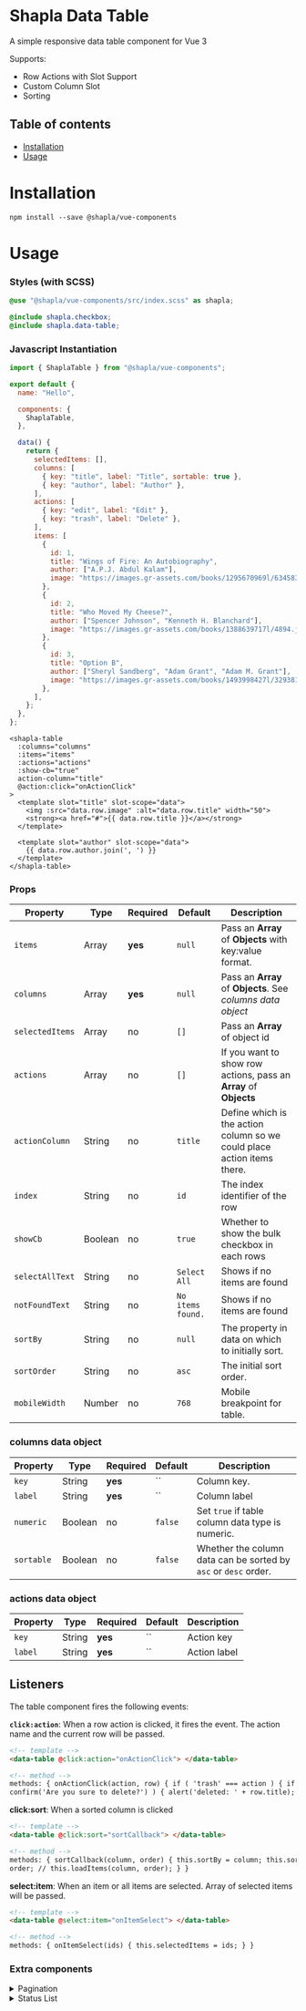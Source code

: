 # Shapla Data Table

A simple responsive data table component for Vue 3

Supports:

- Row Actions with Slot Support
- Custom Column Slot
- Sorting

## Table of contents

- [Installation](#installation)
- [Usage](#usage)

# Installation

```
npm install --save @shapla/vue-components
```

# Usage

### Styles (with SCSS)

```scss
@use "@shapla/vue-components/src/index.scss" as shapla;

@include shapla.checkbox;
@include shapla.data-table;
```

### Javascript Instantiation

```js
import { ShaplaTable } from "@shapla/vue-components";

export default {
  name: "Hello",

  components: {
    ShaplaTable,
  },

  data() {
    return {
      selectedItems: [],
      columns: [
        { key: "title", label: "Title", sortable: true },
        { key: "author", label: "Author" },
      ],
      actions: [
        { key: "edit", label: "Edit" },
        { key: "trash", label: "Delete" },
      ],
      items: [
        {
          id: 1,
          title: "Wings of Fire: An Autobiography",
          author: ["A.P.J. Abdul Kalam"],
          image: "https://images.gr-assets.com/books/1295670969l/634583.jpg",
        },
        {
          id: 2,
          title: "Who Moved My Cheese?",
          author: ["Spencer Johnson", "Kenneth H. Blanchard"],
          image: "https://images.gr-assets.com/books/1388639717l/4894.jpg",
        },
        {
          id: 3,
          title: "Option B",
          author: ["Sheryl Sandberg", "Adam Grant", "Adam M. Grant"],
          image: "https://images.gr-assets.com/books/1493998427l/32938155.jpg",
        },
      ],
    };
  },
};
```

```vue
<shapla-table
  :columns="columns"
  :items="items"
  :actions="actions"
  :show-cb="true"
  action-column="title"
  @action:click="onActionClick"
>
  <template slot="title" slot-scope="data">
    <img :src="data.row.image" :alt="data.row.title" width="50">
    <strong><a href="#">{{ data.row.title }}</a></strong>
  </template>

  <template slot="author" slot-scope="data">
    {{ data.row.author.join(', ') }}
  </template>
</shapla-table>
```

### Props

| Property        | Type    | Required | Default           | Description                                                             |
| --------------- | ------- | -------- | ----------------- | ----------------------------------------------------------------------- |
| `items`         | Array   | **yes**  | `null`            | Pass an **Array** of **Objects** with key:value format.                 |
| `columns`       | Array   | **yes**  | `null`            | Pass an **Array** of **Objects**. See _columns data object_             |
| `selectedItems` | Array   | no       | `[]`              | Pass an **Array** of object id                                          |
| `actions`       | Array   | no       | `[]`              | If you want to show row actions, pass an **Array** of **Objects**       |
| `actionColumn`  | String  | no       | `title`           | Define which is the action column so we could place action items there. |
| `index`         | String  | no       | `id`              | The index identifier of the row                                         |
| `showCb`        | Boolean | no       | `true`            | Whether to show the bulk checkbox in each rows                          |
| `selectAllText` | String  | no       | `Select All`      | Shows if no items are found                                             |
| `notFoundText`  | String  | no       | `No items found.` | Shows if no items are found                                             |
| `sortBy`        | String  | no       | `null`            | The property in data on which to initially sort.                        |
| `sortOrder`     | String  | no       | `asc`             | The initial sort order.                                                 |
| `mobileWidth`   | Number  | no       | `768`             | Mobile breakpoint for table.                                            |

### columns data object

| Property   | Type    | Required | Default | Description                                                     |
| ---------- | ------- | -------- | ------- | --------------------------------------------------------------- |
| `key`      | String  | **yes**  | ``      | Column key.                                                     |
| `label`    | String  | **yes**  | ``      | Column label                                                    |
| `numeric`  | Boolean | no       | `false` | Set `true` if table column data type is numeric.                |
| `sortable` | Boolean | no       | `false` | Whether the column data can be sorted by `asc` or `desc` order. |

### actions data object

| Property | Type   | Required | Default | Description  |
| -------- | ------ | -------- | ------- | ------------ |
| `key`    | String | **yes**  | ``      | Action key   |
| `label`  | String | **yes**  | ``      | Action label |

## Listeners

The table component fires the following events:

**`click:action`**: When a row action is clicked, it fires the event. The action name and the current row will be passed.

```html
<!-- template -->
<data-table @click:action="onActionClick"> </data-table>

<!-- method -->
methods: { onActionClick(action, row) { if ( 'trash' === action ) { if (
confirm('Are you sure to delete?') ) { alert('deleted: ' + row.title); } } } }
```

**click:sort**: When a sorted column is clicked

```html
<!-- template -->
<data-table @click:sort="sortCallback"> </data-table>

<!-- method -->
methods: { sortCallback(column, order) { this.sortBy = column; this.sortOrder =
order; // this.loadItems(column, order); } }
```

**select:item**: When an item or all items are selected. Array of selected items will be passed.

```html
<!-- template -->
<data-table @select:item="onItemSelect"> </data-table>

<!-- method -->
methods: { onItemSelect(ids) { this.selectedItems = ids; } }
```

### Extra components

<details>
<summary>Pagination</summary>

```js
import { Pagination } from "@shapla/vue-table";

export default {
  components: {
    Pagination,
  },
  methods: {
    paginate(nextPage) {
      // Handle pagination event
    },
  },
};
```

```html
<pagination @paginate="paginate"></pagination>
```

#### Props

| Property           | Type   | Required | Default         | Description                                                                |
| ------------------ | ------ | -------- | --------------- | -------------------------------------------------------------------------- |
| `totalItems`       | Number | **Yes**  | `0`             | Total number of items.                                                     |
| `perPage`          | Number | **Yes**  | `20`            | Number of items to show per page.                                          |
| `currentPage`      | Number | **Yes**  | `1`             | Current page number.                                                       |
| `size`             | String | **No**   | `default`       | Pagination button size. Value can be `default`, `small`, `medium`, `large` |
| `textName`         | String | **No**   | `items`         | Plural name of item.                                                       |
| `textNameSingular` | String | **No**   | `item`          | Singular name of item.                                                     |
| `textCurrentPage`  | String | **No**   | `Current Page`  | Screen reader text for current page.                                       |
| `textFirstPage`    | String | **No**   | `First Page`    | Screen reader text for first page.                                         |
| `textPreviousPage` | String | **No**   | `Previous Page` | Screen reader text for previous page.                                      |
| `textNextPage`     | String | **No**   | `Next Page`     | Screen reader text for next page.                                          |
| `textLastPage`     | String | **No**   | `Last Page`     | Screen reader text for last page.                                          |
| `textOf`           | String | **No**   | `of`            | Screen reader text for 'of' text.                                          |

#### Listeners

The pagination component fires the following events:

**`paginate`**: When any navigation icon is clicked, it fires the event and it gives current page number.

```html
<!-- template -->
<pagination @paginate="paginate"></pagination>

<!-- method -->
methods: { paginate(NextPage){ // Handle click event } }
```

</details>

<details>
<summary>Status List</summary>

```js
import { StatusList } from "@shapla/vue-components";

export default {
  name: "Hello",

  components: {
    StatusList,
  },
};
```

```vue
<status-list :statuses="statuses" />
```

#### Props

| Property   | Type   | Required | Default      | Description                                                  |
| ---------- | ------ | -------- | ------------ | ------------------------------------------------------------ |
| `type`     | String | **no**   | `horizontal` | set `vertical` to see vertical design                        |
| `statuses` | Array  | **no**   | `[]`         | Pass an **Array** of **Objects**. See _statuses data object_ |

#### statuses data object

| Property | Type    | Required | Default | Description                                |
| -------- | ------- | -------- | ------- | ------------------------------------------ |
| `key`    | String  | **yes**  | ``      | Status key.                                |
| `label`  | String  | **yes**  | ``      | Status label                               |
| `active` | Boolean | **yes**  | ``      | If set `true`, status will be highlighted. |
| `count`  | Number  | **yes**  | ``      | How many items has for current status.     |

</details>
